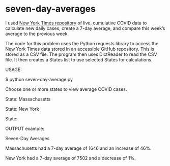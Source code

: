 # seven-day-averages
I used [New York Times repository](https://github.com/nytimes/covid-19-data) of live, cumulative COVID data to calculate new daily cases, create a 7-day average, and compare this week’s average to the previous week.

The code for this problem uses the Python requests library to access the New York Times data stored in an accessible GitHub repository. This is stored as a CSV file. The program then uses DictReader to read the CSV file. It then creates a States list to use selected States for calculations.


USAGE:

$ python seven-day-average.py

Choose one or more states to view average COVID cases.

State: Massachusetts

State: New York

State:


OUTPUT example:

Seven-Day Averages

Massachusetts had a 7-day average of 1646 and an increase of 46%.

New York had a 7-day average of 7502 and a decrease of 1%.
